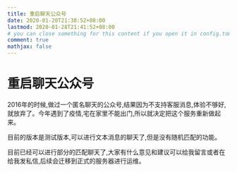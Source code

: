 ```yaml
---
title: 重启聊天公众号
date: 2020-01-20T21:38:52+08:00
lastmod: 2020-01-28T21:41:52+08:00
# you can close something for this content if you open it in config.toml.
comment: true
mathjax: false
---
```


# 重启聊天公众号

2016年的时候,做过一个匿名聊天的公众号,结果因为不支持客服消息,体验不够好,就放弃了。今年遇到了疫情,宅在家里不能出门,所以就决定把这个服务重新做起来。

目前的版本是测试版本,可以进行文本消息的聊天了,但是没有随机匹配的功能。

目前已经可以进行部分的匹配聊天了,大家有什么意见和建议可以给我留言或者在给我发私信,后续会迁移到正式的服务器进行运维。

